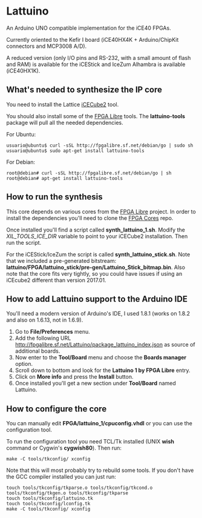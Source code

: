 # Lattuino
An Arduino UNO compatible implementation for the iCE40 FPGAs.

Currently oriented to the Kefir I board (iCE40HX4K + Arduino/ChipKit connectors and MCP3008 A/D).

A reduced version (only I/O pins and RS-232, with a small amount of flash and RAM) is available
for the iCEStick and IceZum Alhambra is available (iCE40HX1K).

## What's needed to synthesize the IP core

You need to install the Lattice [iCECube2](http://www.latticesemi.com/iCEcube2) tool.

You should also install some of the [FPGA Libre](http://fpgalibre.sf.net) tools.
The __lattuino-tools__ package will pull all the needed dependencies.

For Ubuntu:

```
usuario@ubuntu$ curl -sSL http://fpgalibre.sf.net/debian/go | sudo sh
usuario@ubuntu$ sudo apt-get install lattuino-tools
```

For Debian:

```
root@debian# curl -sSL http://fpgalibre.sf.net/debian/go | sh
root@debian# apt-get install lattuino-tools
```

## How to run the synthesis

This core depends on various cores from the [FPGA Libre](http://fpgalibre.sf.net) project.
In order to install the dependencies you'll need to clone the
[FPGA Cores](https://github.com/FPGALibre/fpgacores) repo.

Once installed you'll find a script called __synth_lattuino_1.sh__. Modify the *XIL_TOOLS_ICE_DIR*
variable to point to your iCECube2 installation. Then run the script.

For the iCEStick/IceZum the script is called __synth_lattuino_stick.sh__. Note that we included
a pre-generated bitstream: __lattuino/FPGA/lattuino_stick/pre-gen/Lattuino_Stick_bitmap.bin__.
Also note that the core fits very tightly, so you could have issues if using an iCEcube2 different
than version 2017.01.


## How to add Lattuino support to the Arduino IDE

You'll need a modern version of Arduino's IDE, I used 1.8.1 (works on 1.8.2 and also on 1.6.13, not in 1.6.9).

1. Go to __File/Preferences__ menu.
2. Add the following URL http://fpgalibre.sf.net/Lattuino/package_lattuino_index.json as source of additional boards.
3. Now enter to the __Tool/Board__ menu and choose the __Boards manager__ option.
4. Scroll down to bottom and look for the __Lattuino 1 by FPGA Libre__ entry.
5. Click on __More info__ and press the __Install__ button.
6. Once installed you'll get a new section under __Tool/Board__ named Lattuino.

## How to configure the core

You can manually edit __FPGA/lattuino_1/cpuconfig.vhdl__ or you can use the configuration tool.

To run the configuration tool you need TCL/Tk installed (UNIX __wish__ command or Cygwin's
__cygwish80__). Then run:

```
make -C tools/tkconfig/ xconfig
```

Note that this will most probably try to rebuild some tools.
If you don't have the GCC compiler installed you can just run:

```
touch tools/tkconfig/tkparse.o tools/tkconfig/tkcond.o tools/tkconfig/tkgen.o tools/tkconfig/tkparse
touch tools/tkconfig/lattuino.tk 
touch tools/tkconfig/lconfig.tk 
make -C tools/tkconfig/ xconfig
```

